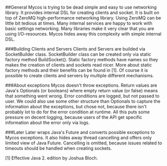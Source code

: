 

##General
Mycos is trying to be dead simple and easy to use networking library. It provides internal DSL for creating clients and socket. It is built on top of ZeroMQ high-performance networking library. Using ZeroMQ can be little bit tedious at times. Many internal services are happy to work with basic settings networking. Many libraries make it very clear that you are using I/O-resources. Mycos hides away this complexity with simple internal DSL. 

###Building Clients and Servers
Clients and Servers are builded via SocketBuilder class. SocketBuilder class can be created only via  static factory method BuildSocket(). Static factory methods have names so they makes the creation of clients and sockets read nicer. More about static factory methods and their benefits can be found in [1]. Of course it is possible to create clients and servers by multiple different mechanisms.  

###About exceptions
Mycos doesn't throw exceptions. Return values are Java's Optionals (or booleans) where empty return value (or false) means that something went wrong. Error conditions are logged, but not passed to user. We could also use some other structure than Optionals to capture the information about the exceptions, but chose not, because there isn't probably lot to do for the error condition at runtime. All this puts some pressure on decent logging, because users of the API get specific information about the error only via logs.

###Later
Later wraps Java's Future and converts possible exceptions to Mycos exceptions. It also hides away thread cancelling and offers only limited view of Java Future. Cancelling is omitted, because issues related to timeouts should be handled when creating sockets.

[1] Effective Java 2. edition by Joshua Bloch.